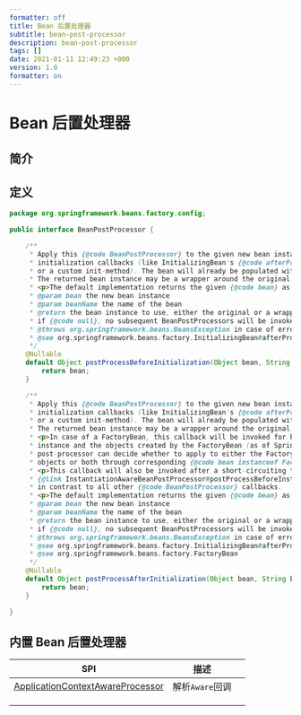 ```yaml
---
formatter: off
title: Bean 后置处理器
subtitle: bean-post-processor 
description: bean-post-processor 
tags: [] 
date: 2021-01-11 12:49:23 +800 
version: 1.0
formatter: on
---
```


# Bean 后置处理器

## 简介

## 定义

```java
package org.springframework.beans.factory.config;

public interface BeanPostProcessor {

    /**
     * Apply this {@code BeanPostProcessor} to the given new bean instance <i>before</i> any bean
     * initialization callbacks (like InitializingBean's {@code afterPropertiesSet}
     * or a custom init-method). The bean will already be populated with property values.
     * The returned bean instance may be a wrapper around the original.
     * <p>The default implementation returns the given {@code bean} as-is.
     * @param bean the new bean instance
     * @param beanName the name of the bean
     * @return the bean instance to use, either the original or a wrapped one;
     * if {@code null}, no subsequent BeanPostProcessors will be invoked
     * @throws org.springframework.beans.BeansException in case of errors
     * @see org.springframework.beans.factory.InitializingBean#afterPropertiesSet
     */
    @Nullable
    default Object postProcessBeforeInitialization(Object bean, String beanName) throws BeansException {
        return bean;
    }

    /**
     * Apply this {@code BeanPostProcessor} to the given new bean instance <i>after</i> any bean
     * initialization callbacks (like InitializingBean's {@code afterPropertiesSet}
     * or a custom init-method). The bean will already be populated with property values.
     * The returned bean instance may be a wrapper around the original.
     * <p>In case of a FactoryBean, this callback will be invoked for both the FactoryBean
     * instance and the objects created by the FactoryBean (as of Spring 2.0). The
     * post-processor can decide whether to apply to either the FactoryBean or created
     * objects or both through corresponding {@code bean instanceof FactoryBean} checks.
     * <p>This callback will also be invoked after a short-circuiting triggered by a
     * {@link InstantiationAwareBeanPostProcessor#postProcessBeforeInstantiation} method,
     * in contrast to all other {@code BeanPostProcessor} callbacks.
     * <p>The default implementation returns the given {@code bean} as-is.
     * @param bean the new bean instance
     * @param beanName the name of the bean
     * @return the bean instance to use, either the original or a wrapped one;
     * if {@code null}, no subsequent BeanPostProcessors will be invoked
     * @throws org.springframework.beans.BeansException in case of errors
     * @see org.springframework.beans.factory.InitializingBean#afterPropertiesSet
     * @see org.springframework.beans.factory.FactoryBean
     */
    @Nullable
    default Object postProcessAfterInitialization(Object bean, String beanName) throws BeansException {
        return bean;
    }

}

```

## 内置 Bean 后置处理器

| SPI                                                  |      描述       |      |
| ---------------------------------------------------- | :-------------: | ---- |
| [ApplicationContextAwareProcessor](../bean/aware.md) | 解析`Aware`回调 |      |
|                                                      |                 |      |
|                                                      |                 |      |
|                                                      |                 |      |

